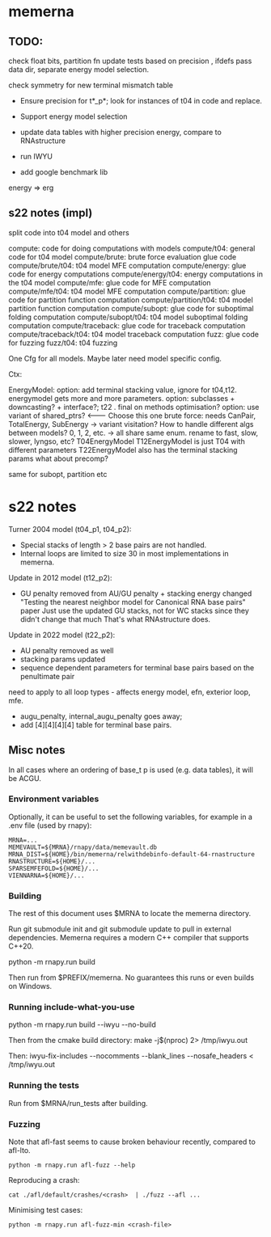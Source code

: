 # memerna

## TODO:

check float bits, partition fn
update tests based on precision , ifdefs
pass data dir, separate energy model selection.

check symmetry for new terminal mismatch table

- Ensure precision for t*\_p*; look for instances of t04 in code and replace.
- Support energy model selection

- update data tables with higher precision energy, compare to RNAstructure

- run IWYU
- add google benchmark lib

energy => erg

## s22 notes (impl)

split code into t04 model and others

compute: code for doing computations with models
compute/t04: general code for t04 model
compute/brute: brute force evaluation glue code
compute/brute/t04: t04 model MFE computation
compute/energy: glue code for energy computations
compute/energy/t04: energy computations in the t04 model
compute/mfe: glue code for MFE computation
compute/mfe/t04: t04 model MFE computation
compute/partition: glue code for partition function computation
compute/partition/t04: t04 model partition function computation
compute/subopt: glue code for suboptimal folding computation
compute/subopt/t04: t04 model suboptimal folding computation
compute/traceback: glue code for traceback computation
compute/traceback/t04: t04 model traceback computation
fuzz: glue code for fuzzing
fuzz/t04: t04 fuzzing

One Cfg for all models. Maybe later need model specific config.

Ctx:

EnergyModel:
option: add terminal stacking value, ignore for t04,t12. energymodel gets more and more parameters.
option: subclasses + downcasting? + interface?; t22 . final on methods optimisation?
option: use variant of shared_ptrs? <--- Choose this one
brute force: needs CanPair, TotalEnergy, SubEnergy -> variant visitation?
How to handle different algs between models? 0, 1, 2, etc. -> all share same enum.
rename to fast, slow, slower, lyngso, etc?
T04EnergyModel
T12EnergyModel is just T04 with different parameters
T22EnergyModel also has the terminal stacking params
what about precomp?

same for subopt, partition etc

# s22 notes

Turner 2004 model (t04_p1, t04_p2):

- Special stacks of length > 2 base pairs are not handled.
- Internal loops are limited to size 30 in most implementations in memerna.

Update in 2012 model (t12_p2):

- GU penalty removed from AU/GU penalty + stacking energy changed
  "Testing the nearest neighbor model for Canonical RNA base pairs" paper
  Just use the updated GU stacks, not for WC stacks since they didn't change that much
  That's what RNAstructure does.

Update in 2022 model (t22_p2):

- AU penalty removed as well
- stacking params updated
- sequence dependent parameters for terminal base pairs based on the penultimate
  pair

need to apply to all loop types - affects energy model, efn, exterior loop, mfe.

- augu_penalty, internal_augu_penalty goes away;
- add [4][4][4][4] table for terminal base pairs.

## Misc notes

In all cases where an ordering of base_t p is used (e.g. data tables), it will be ACGU.

### Environment variables

Optionally, it can be useful to set the following variables, for example in
a .env file (used by rnapy):

```
MRNA=...
MEMEVAULT=${MRNA}/rnapy/data/memevault.db
MRNA_DIST=${HOME}/bin/memerna/relwithdebinfo-default-64-rnastructure
RNASTRUCTURE=${HOME}/...
SPARSEMFEFOLD=${HOME}/...
VIENNARNA=${HOME}/...
```

### Building

The rest of this document uses $MRNA to locate the memerna directory.

Run git submodule init and git submodule update to pull in external dependencies.
Memerna requires a modern C++ compiler that supports C++20.

python -m rnapy.run build

Then run from $PREFIX/memerna. No guarantees this runs or even builds on Windows.

### Running include-what-you-use

python -m rnapy.run build --iwyu --no-build

Then from the cmake build directory:
make -j$(nproc) 2> /tmp/iwyu.out

Then:
iwyu-fix-includes --nocomments --blank_lines --nosafe_headers < /tmp/iwyu.out

### Running the tests

Run from $MRNA/run_tests after building.

### Fuzzing

Note that afl-fast seems to cause broken behaviour recently, compared to afl-lto.

```
python -m rnapy.run afl-fuzz --help
```

Reproducing a crash:

```
cat ./afl/default/crashes/<crash>  | ./fuzz --afl ...
```

Minimising test cases:

```
python -m rnapy.run afl-fuzz-min <crash-file>

```
